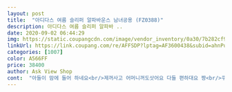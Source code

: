 ```yaml
---
layout: post 
title:  "아디다스 여름 슬리퍼 알파바운스 남녀공용 (FZ0388)" 
description: 아디다스 여름 슬리퍼 알파바 ..
date: 2020-09-02 06:44:29 
img: https://static.coupangcdn.com/image/vendor_inventory/0a30/7b282cf9c4c34d223210b99d283c944aa91f94507f3aef9a66951c7da612.jpg 
linkUrl: https://link.coupang.com/re/AFFSDP?lptag=AF3600438&subid=ahnPublicAsk&pageKey=1680897174&itemId=2863453350&vendorItemId=70868296399&traceid=V0-113-b3cb1e302c3742ca 
categories: [1007] 
color: A566FF 
price: 38400 
author: Ask View Shop 
cont:  "아들이 맘에 들어 하네요<br/>제꺼사고 어머니꺼도삿어요 다들 편하대요 짱<br/>쿠션좋음  발편함<br/>폭신폭신하고 편하다고... <br/>^^<br/>" 
---
```

